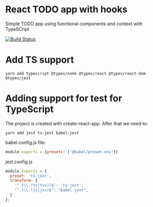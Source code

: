 # React TODO app with hooks
Simple TODO app using functional components and context with TypeSCript

[![Build Status](https://app.travis-ci.com/pxai/01-react-todo-context-ts.svg?branch=master)](https://app.travis-ci.com/pxai/01-react-todo-context-ts)

# Add TS support

```shell
yarn add typescript @types/node @types/react @types/react-dom @types/jest
```
# Adding support for test for TypeScript
The project is created with create-react-app.
After that we need to:

```shell
yarn add jest ts-jest babel-jest
```

babel.config.js file:
```JavaScript
module.exports = {presets: ['@babel/preset-env']}
```

jest.config.js
```JavaScript
module.exports = {
  preset: 'ts-jest',
  transform: {
    '^.+\\.(ts|tsx)?$': 'ts-jest',
    "^.+\\.(js|jsx)$": "babel-jest",
  }
};
```
